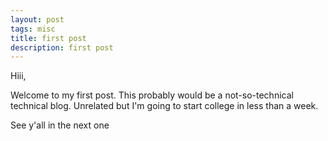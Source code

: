 ```yaml
---
layout: post
tags: misc
title: first post
description: first post
---
```


Hiii,

Welcome to my first post. This probably would be a not-so-technical technical blog. Unrelated but I'm going to start college in less than a week.

See y'all in the next one
